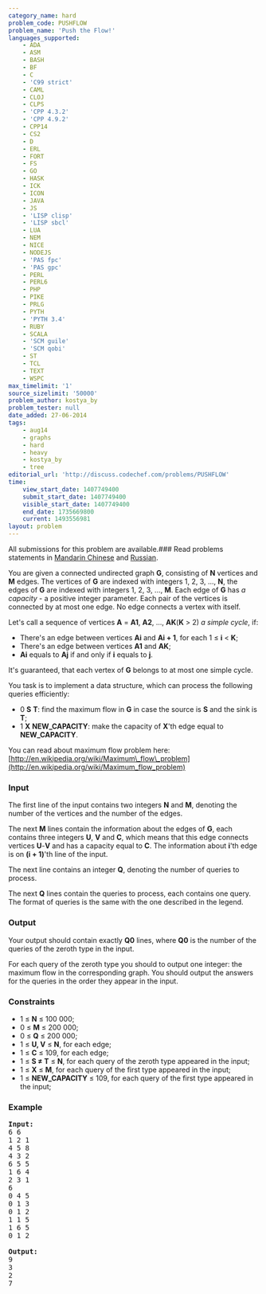 ```yaml
---
category_name: hard
problem_code: PUSHFLOW
problem_name: 'Push the Flow!'
languages_supported:
    - ADA
    - ASM
    - BASH
    - BF
    - C
    - 'C99 strict'
    - CAML
    - CLOJ
    - CLPS
    - 'CPP 4.3.2'
    - 'CPP 4.9.2'
    - CPP14
    - CS2
    - D
    - ERL
    - FORT
    - FS
    - GO
    - HASK
    - ICK
    - ICON
    - JAVA
    - JS
    - 'LISP clisp'
    - 'LISP sbcl'
    - LUA
    - NEM
    - NICE
    - NODEJS
    - 'PAS fpc'
    - 'PAS gpc'
    - PERL
    - PERL6
    - PHP
    - PIKE
    - PRLG
    - PYTH
    - 'PYTH 3.4'
    - RUBY
    - SCALA
    - 'SCM guile'
    - 'SCM qobi'
    - ST
    - TCL
    - TEXT
    - WSPC
max_timelimit: '1'
source_sizelimit: '50000'
problem_author: kostya_by
problem_tester: null
date_added: 27-06-2014
tags:
    - aug14
    - graphs
    - hard
    - heavy
    - kostya_by
    - tree
editorial_url: 'http://discuss.codechef.com/problems/PUSHFLOW'
time:
    view_start_date: 1407749400
    submit_start_date: 1407749400
    visible_start_date: 1407749400
    end_date: 1735669800
    current: 1493556981
layout: problem
---
```

All submissions for this problem are available.###  Read problems statements in [Mandarin Chinese](http://www.codechef.com/download/translated/AUG14/mandarin/PUSHFLOW.pdf) and [Russian](http://www.codechef.com/download/translated/AUG14/russian/PUSHFLOW.pdf).

You are given a connected undirected graph **G**, consisting of **N** vertices and **M** edges. The vertices of **G** are indexed with integers 1, 2, 3, ..., **N**, the edges of **G** are indexed with integers 1, 2, 3, ..., **M**. Each edge of **G** has _a capacity_ - a positive integer parameter. Each pair of the vertices is connected by at most one edge. No edge connects a vertex with itself.

Let's call a sequence of vertices **A** = **A1**, **A2**, ..., **AK**(**K** > 2) _a simple cycle_, if:

- There's an edge between vertices **Ai** and **Ai + 1**, for each 1 ≤ **i** < **K**;
- There's an edge between vertices **A1** and **AK**;
- **Ai** equals to **Aj** if and only if **i** equals to **j**.

It's guaranteed, that each vertex of **G** belongs to at most one simple cycle.

You task is to implement a data structure, which can process the following queries efficiently:

- 0 **S** **T**: find the maximum flow in **G** in case the source is **S** and the sink is **T**;
- 1 **X** **NEW\_CAPACITY**: make the capacity of **X**'th edge equal to **NEW\_CAPACITY**.

You can read about maximum flow problem here: [http://en.wikipedia.org/wiki/Maximum\_flow\_problem](http://en.wikipedia.org/wiki/Maximum_flow_problem)

### Input

The first line of the input contains two integers **N** and **M**, denoting the number of the vertices and the number of the edges.

The next **M** lines contain the information about the edges of **G**, each contains three integers **U**, **V** and **C**, which means that this edge connects vertices **U**-**V** and has a capacity equal to **C**. The information about **i**'th edge is on **(i + 1)**'th line of the input.

The next line contains an integer **Q**, denoting the number of queries to process.

The next **Q** lines contain the queries to process, each contains one query. The format of queries is the same with the one described in the legend.

### Output

Your output should contain exactly **Q0** lines, where **Q0** is the number of the queries of the zeroth type in the input.

For each query of the zeroth type you should to output one integer: the maximum flow in the corresponding graph. You should output the answers for the queries in the order they appear in the input.

### Constraints

- 1 ≤ **N** ≤ 100 000;
- 0 ≤ **M** ≤ 200 000;
- 0 ≤ **Q** ≤ 200 000;
- 1 ≤ **U, V** ≤ **N**, for each edge;
- 1 ≤ **C** ≤ 109, for each edge;
- 1 ≤ **S ≠ T** ≤ **N**, for each query of the zeroth type appeared in the input;
- 1 ≤ **X** ≤ **M**, for each query of the first type appeared in the input;
- 1 ≤ **NEW\_CAPACITY** ≤ 109, for each query of the first type appeared in the input;

### Example

<pre><b>Input:</b>
6 6
1 2 1
4 5 8
4 3 2
6 5 5
1 6 4
2 3 1
6
0 4 5
0 1 3
0 1 2
1 1 5
1 6 5
0 1 2

<b>Output:</b>
9
3
2
7

</pre>